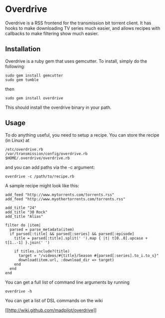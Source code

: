 Overdrive
=========

Overdrive is a RSS frontend for the transmission bit torrent client. It has hooks to make downloading TV series
much easier, and allows recipes with callbacks to make filtering show much easier.

Installation
------------

Overdrive is a ruby gem that uses gemcutter. To install, simply do the following:

    sudo gem install gemcutter
    sudo gem tumble

then

    sudo gem install overdrive

This should install the overdrive binary in your path.

Usage
-----

To do anything useful, you need to setup a recipe. You can store the recipe (in Linux) at

    /etc/overdrive.rb
    /var/transmission/config/overdrive.rb
    $HOME/.overdrive/overdrive.rb

and you can add paths via the -c argument:

    overdrive -c /path/to/recipe.rb

A sample recipe might look like this:

    add_feed "http://www.mytorrents.com/torrents.rss"
    add_feed "http://www.myothertorrents.com/torrents.rss"

    add_title "24"
    add_title "30 Rock"
    add_title "Alias"

    filter do |item|
      parsed = parse_metadata(item)
      if parsed[:title] && parsed[:series] && parsed[:episode]
        title = parsed[:title].split(' ').map { |t| t[0..0].upcase + t[1..-1] }.join(' ')
      
        if titles.include?(title)
          target = "/videos/#{title}/Season #{parsed[:series].to_i.to_s}"
          download(item.url, :download_dir => target)
        end
      end
    end

You can get a full list of command line arguments by running

    overdrive -h

You can get a list of DSL commands on the wiki

[[http://wiki.github.com/madpilot/overdrive]]
